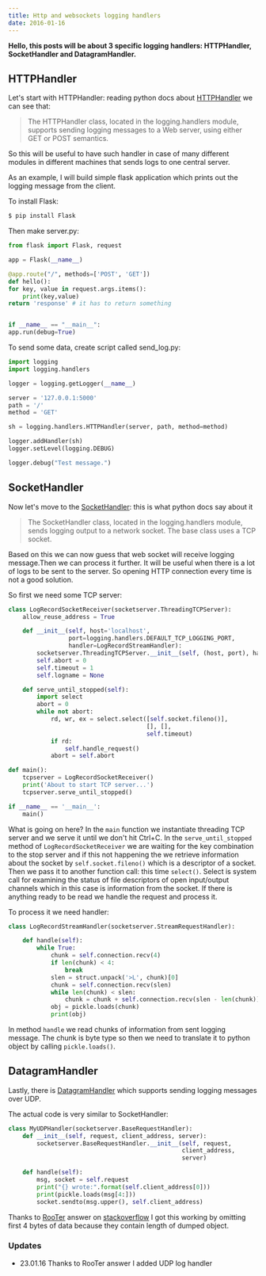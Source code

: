 ```yaml
---
title: Http and websockets logging handlers
date: 2016-01-16
---
```


**Hello, this posts will be about 3 specific logging handlers:
HTTPHandler, SocketHandler and DatagramHandler.**

## HTTPHandler

Let's start with HTTPHandler: reading python docs about
[HTTPHandler](https://docs.python.org/3.4/library/logging.handlers.html#httphandler)
we can see that:

> The HTTPHandler class, located in the logging.handlers module,
> supports sending logging messages to a Web server, using either GET or
> POST semantics.

So this will be useful to have such handler in case of many different
modules in different machines that sends logs to one central server.

As an example, I will build simple flask application which prints out
the logging message from the client.

To install Flask:

```bash
$ pip install Flask
```

Then make server.py:

```python
from flask import Flask, request

app = Flask(__name__)

@app.route("/", methods=['POST', 'GET'])
def hello():
for key, value in request.args.items():
    print(key,value)
return 'response' # it has to return something


if __name__ == "__main__":
app.run(debug=True)
```

To send some data, create script called send_log.py:

```python
import logging
import logging.handlers

logger = logging.getLogger(__name__)

server = '127.0.0.1:5000'
path = '/'
method = 'GET'

sh = logging.handlers.HTTPHandler(server, path, method=method)

logger.addHandler(sh)
logger.setLevel(logging.DEBUG)

logger.debug("Test message.")
```

## SocketHandler

Now let's move to the
[SocketHandler](https://docs.python.org/3.4/library/logging.handlers.html#sockethandler):
this is what python docs say about it

> The SocketHandler class, located in the logging.handlers module, sends
> logging output to a network socket. The base class uses a TCP socket.

Based on this we can now guess that web socket will receive logging
message.Then we can process it further. It will be useful when there is
a lot of logs to be sent to the server. So opening HTTP connection every
time is not a good solution.

So first we need some TCP server:

```python
class LogRecordSocketReceiver(socketserver.ThreadingTCPServer):
    allow_reuse_address = True

    def __init__(self, host='localhost',
                 port=logging.handlers.DEFAULT_TCP_LOGGING_PORT,
                 handler=LogRecordStreamHandler):
        socketserver.ThreadingTCPServer.__init__(self, (host, port), handler)
        self.abort = 0
        self.timeout = 1
        self.logname = None

    def serve_until_stopped(self):
        import select
        abort = 0
        while not abort:
            rd, wr, ex = select.select([self.socket.fileno()],
                                       [], [],
                                       self.timeout)
            if rd:
                self.handle_request()
            abort = self.abort

def main():
    tcpserver = LogRecordSocketReceiver()
    print('About to start TCP server...')
    tcpserver.serve_until_stopped()

if __name__ == '__main__':
    main()
```

What is going on here? In the `main` function we instantiate threading
TCP server and we serve it until we don't hit Ctrl+C. In the
`serve_until_stopped` method of `LogRecordSocketReceiver` we are waiting
for the key combination to the stop server and if this not happening the
we retrieve information about the socket by `self.socket.fileno()` which
is a descriptor of a socket. Then we pass it to another function call:
this time `select()`. Select is system call for examining the status of
file descriptors of open input/output channels which in this case is
information from the socket. If there is anything ready to be read we
handle the request and process it.

To process it we need handler:

```python
class LogRecordStreamHandler(socketserver.StreamRequestHandler):

    def handle(self):
        while True:
            chunk = self.connection.recv(4)
            if len(chunk) < 4:
                break
            slen = struct.unpack('>L', chunk)[0]
            chunk = self.connection.recv(slen)
            while len(chunk) < slen:
                chunk = chunk + self.connection.recv(slen - len(chunk))
            obj = pickle.loads(chunk)
            print(obj)
```

In method `handle` we read chunks of information from sent logging
message. The chunk is byte type so then we need to translate it to
python object by calling `pickle.loads()`.

## DatagramHandler

Lastly, there is
[DatagramHandler](https://docs.python.org/3.4/library/logging.handlers.html#datagramhandler)
which supports sending logging messages over UDP.

The actual code is very similar to SocketHandler:

```python
class MyUDPHandler(socketserver.BaseRequestHandler):
    def __init__(self, request, client_address, server):
        socketserver.BaseRequestHandler.__init__(self, request,
                                                 client_address,
                                                 server)

    def handle(self):
        msg, socket = self.request
        print("{} wrote:".format(self.client_address[0]))
        print(pickle.loads(msg[4:]))
        socket.sendto(msg.upper(), self.client_address)
```

Thanks to [RooTer](http://stackoverflow.com/users/5807830/rooter) answer
on
[stackoverflow](http://stackoverflow.com/questions/34761688/unpickling-data-in-udp-server-send-from-logger-results-in-eoferror)
I got this working by omitting first 4 bytes of data because they
contain length of dumped object.

### Updates

- 23.01.16 Thanks to RooTer answer I added UDP log handler

